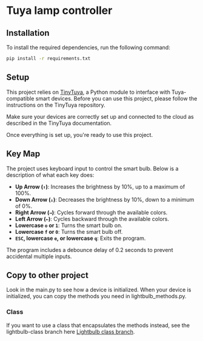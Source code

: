 # Tuya lamp controller

## Installation

To install the required dependencies, run the following command:

```bash
pip install -r requirements.txt
```

## Setup

This project relies on [TinyTuya](https://github.com/jasonacox/tinytuya), a Python module to interface with Tuya-compatible smart devices. Before you can use this project, please follow the instructions on the TinyTuya repository.

Make sure your devices are correctly set up and connected to the cloud as described in the TinyTuya documentation.

Once everything is set up, you're ready to use this project.

## Key Map

The project uses keyboard input to control the smart bulb. Below is a description of what each key does:

- **Up Arrow (`↑`)**: Increases the brightness by 10%, up to a maximum of 100%.
- **Down Arrow (`↓`)**: Decreases the brightness by 10%, down to a minimum of 0%.
- **Right Arrow (`→`)**: Cycles forward through the available colors.
- **Left Arrow (`←`)**: Cycles backward through the available colors.
- **Lowercase `o` or `1`**: Turns the smart bulb on.
- **Lowercase `f` or `0`**: Turns the smart bulb off.
- **`ESC`, lowercase `e`, or lowercase `q`**: Exits the program.

The program includes a debounce delay of 0.2 seconds to prevent accidental multiple inputs.

## Copy to other project
Look in the main.py to see how a device is initialized. When your device is initialized, you can copy the methods you need in lightbulb_methods.py.

### Class
If you want to use a class that encapsulates the methods instead, see the lightbulb-class branch here [Lightbulb class branch](https://github.com/TommyKnightec/tuya-lampbulb-controller/tree/lightbulb-class).